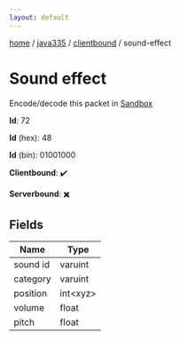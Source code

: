 ```yaml
---
layout: default
---
```


[home](/)  /  [java335](/protocol/java335)  /  [clientbound](/protocol/java335/clientbound)  /  sound-effect

# Sound effect

Encode/decode this packet in [Sandbox](../../../sandbox/java335#clientbound.sound_effect)

**Id**: 72

**Id** (hex): 48

**Id** (bin): 01001000

**Clientbound**: ✔️

**Serverbound**: ✖️

## Fields

Name | Type
---|---
sound id | varuint
category | varuint
position | int&lt;xyz&gt;
volume | float
pitch | float

